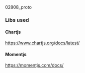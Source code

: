 02808_proto


### Libs used
#### Chartjs
https://www.chartjs.org/docs/latest/
#### Momentjs
https://momentjs.com/docs/
